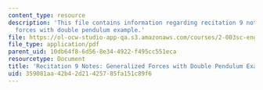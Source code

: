 ```yaml
---
content_type: resource
description: 'This file contains information regarding recitation 9 notes: generalized
  forces with double pendulum example.'
file: https://ol-ocw-studio-app-qa.s3.amazonaws.com/courses/2-003sc-engineering-dynamics-fall-2011/359081aa42b42d21425785fa151c89f6_MIT2_003SCF11_rec9notes1.pdf
file_type: application/pdf
parent_uid: 10db64f8-6d56-8e34-4922-f495cc551eca
resourcetype: Document
title: 'Recitation 9 Notes: Generalized Forces with Double Pendulum Example '
uid: 359081aa-42b4-2d21-4257-85fa151c89f6
---
```

